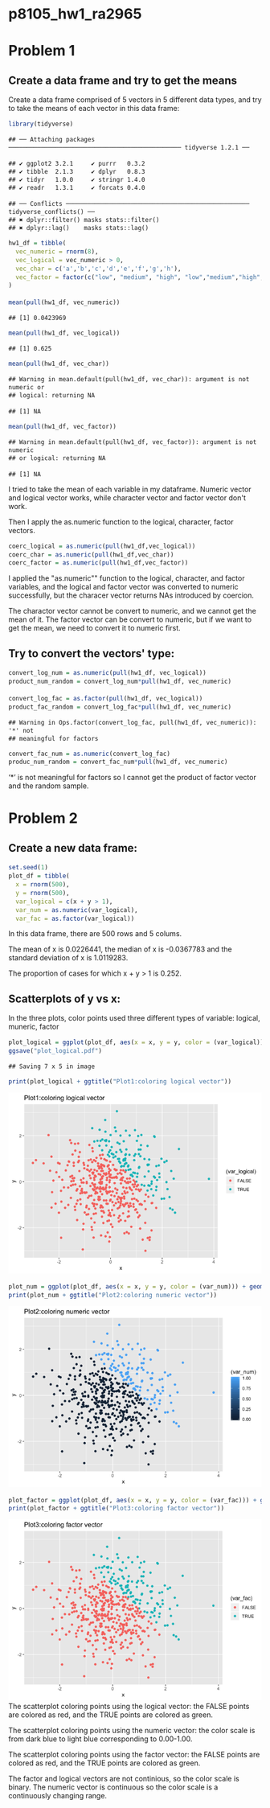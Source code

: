 p8105\_hw1\_ra2965
================

Problem 1
=========

Create a data frame and try to get the means
--------------------------------------------

Create a data frame comprised of 5 vectors in 5 different data types, and try to take the means of each vector in this data frame:

``` r
library(tidyverse)
```

    ## ── Attaching packages ──────────────────────────────────────────────── tidyverse 1.2.1 ──

    ## ✔ ggplot2 3.2.1     ✔ purrr   0.3.2
    ## ✔ tibble  2.1.3     ✔ dplyr   0.8.3
    ## ✔ tidyr   1.0.0     ✔ stringr 1.4.0
    ## ✔ readr   1.3.1     ✔ forcats 0.4.0

    ## ── Conflicts ─────────────────────────────────────────────────── tidyverse_conflicts() ──
    ## ✖ dplyr::filter() masks stats::filter()
    ## ✖ dplyr::lag()    masks stats::lag()

``` r
hw1_df = tibble(
  vec_numeric = rnorm(8),
  vec_logical = vec_numeric > 0,
  vec_char = c('a','b','c','d','e','f','g','h'),
  vec_factor = factor(c("low", "medium", "high", "low","medium","high","low","medium"))
)

mean(pull(hw1_df, vec_numeric))
```

    ## [1] 0.0423969

``` r
mean(pull(hw1_df, vec_logical))
```

    ## [1] 0.625

``` r
mean(pull(hw1_df, vec_char))
```

    ## Warning in mean.default(pull(hw1_df, vec_char)): argument is not numeric or
    ## logical: returning NA

    ## [1] NA

``` r
mean(pull(hw1_df, vec_factor))
```

    ## Warning in mean.default(pull(hw1_df, vec_factor)): argument is not numeric
    ## or logical: returning NA

    ## [1] NA

I tried to take the mean of each variable in my dataframe. Numeric vector and logical vector works, while character vector and factor vector don't work.

Then I apply the as.numeric function to the logical, character, factor vectors.

``` r
coerc_logical = as.numeric(pull(hw1_df,vec_logical)) 
coerc_char = as.numeric(pull(hw1_df,vec_char))
coerc_factor = as.numeric(pull(hw1_df,vec_factor))
```

I applied the "as.numeric"" function to the logical, character, and factor variables, and the logical and factor vector was converted to numeric successfully, but the characer vector returns NAs introduced by coercion.

The charactor vector cannot be convert to numeric, and we cannot get the mean of it. The factor vector can be convert to numeric, but if we want to get the mean, we need to convert it to numeric first.

Try to convert the vectors' type:
---------------------------------

``` r
convert_log_num = as.numeric(pull(hw1_df, vec_logical))
product_num_random = convert_log_num*pull(hw1_df, vec_numeric)

convert_log_fac = as.factor(pull(hw1_df, vec_logical))
product_fac_random = convert_log_fac*pull(hw1_df, vec_numeric)
```

    ## Warning in Ops.factor(convert_log_fac, pull(hw1_df, vec_numeric)): '*' not
    ## meaningful for factors

``` r
convert_fac_num = as.numeric(convert_log_fac)
produc_num_random = convert_fac_num*pull(hw1_df, vec_numeric)
```

‘\*’ is not meaningful for factors so I cannot get the product of factor vector and the random sample.

Problem 2
=========

Create a new data frame:
------------------------

``` r
set.seed(1)
plot_df = tibble(
  x = rnorm(500),
  y = rnorm(500),
  var_logical = c(x + y > 1),
  var_num = as.numeric(var_logical),
  var_fac = as.factor(var_logical))
```

In this data frame, there are 500 rows and 5 colums.

The mean of x is 0.0226441, the median of x is -0.0367783 and the standard deviation of x is 1.0119283.

The proportion of cases for which x + y &gt; 1 is 0.252.

Scatterplots of y vs x:
-----------------------

In the three plots, color points used three different types of variable: logical, muneric, factor

``` r
plot_logical = ggplot(plot_df, aes(x = x, y = y, color = (var_logical))) + geom_point()
ggsave("plot_logical.pdf")
```

    ## Saving 7 x 5 in image

``` r
print(plot_logical + ggtitle("Plot1:coloring logical vector"))
```

![](p8105_hw1_ra2965_files/figure-markdown_github/unnamed-chunk-4-1.png)

``` r
plot_num = ggplot(plot_df, aes(x = x, y = y, color = (var_num))) + geom_point()
print(plot_num + ggtitle("Plot2:coloring numeric vector"))
```

![](p8105_hw1_ra2965_files/figure-markdown_github/unnamed-chunk-4-2.png)

``` r
plot_factor = ggplot(plot_df, aes(x = x, y = y, color = (var_fac))) + geom_point()
print(plot_factor + ggtitle("Plot3:coloring factor vector"))
```

![](p8105_hw1_ra2965_files/figure-markdown_github/unnamed-chunk-4-3.png) The scatterplot coloring points using the logical vector: the FALSE points are colored as red, and the TRUE points are colored as green.

The scatterplot coloring points using the numeric vector: the color scale is from dark blue to light blue corresponding to 0.00-1.00.

The scatterplot coloring points using the factor vector: the FALSE points are colored as red, and the TRUE points are colored as green.

The factor and logical vectors are not continious, so the color scale is binary. The numeric vector is continuous so the color scale is a continuously changing range.
